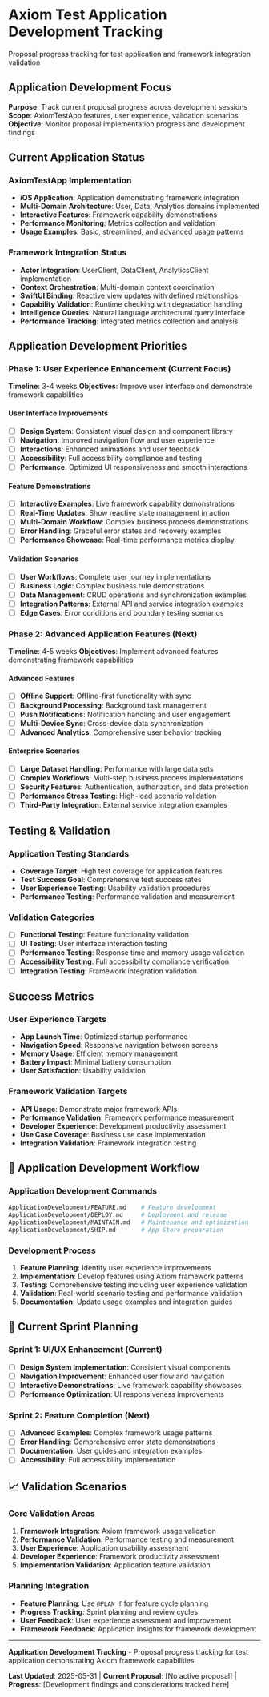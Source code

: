 # Axiom Test Application Development Tracking

Proposal progress tracking for test application and framework integration validation

## Application Development Focus

**Purpose**: Track current proposal progress across development sessions
**Scope**: AxiomTestApp features, user experience, validation scenarios
**Objective**: Monitor proposal implementation progress and development findings

## Current Application Status

### AxiomTestApp Implementation
- **iOS Application**: Application demonstrating framework integration
- **Multi-Domain Architecture**: User, Data, Analytics domains implemented
- **Interactive Features**: Framework capability demonstrations
- **Performance Monitoring**: Metrics collection and validation
- **Usage Examples**: Basic, streamlined, and advanced usage patterns

### Framework Integration Status
- **Actor Integration**: UserClient, DataClient, AnalyticsClient implementation
- **Context Orchestration**: Multi-domain context coordination
- **SwiftUI Binding**: Reactive view updates with defined relationships
- **Capability Validation**: Runtime checking with degradation handling
- **Intelligence Queries**: Natural language architectural query interface
- **Performance Tracking**: Integrated metrics collection and analysis

## Application Development Priorities

### Phase 1: User Experience Enhancement (Current Focus)
**Timeline**: 3-4 weeks
**Objectives**: Improve user interface and demonstrate framework capabilities

#### **User Interface Improvements**
- [ ] **Design System**: Consistent visual design and component library
- [ ] **Navigation**: Improved navigation flow and user experience
- [ ] **Interactions**: Enhanced animations and user feedback
- [ ] **Accessibility**: Full accessibility compliance and testing
- [ ] **Performance**: Optimized UI responsiveness and smooth interactions

#### **Feature Demonstrations**
- [ ] **Interactive Examples**: Live framework capability demonstrations
- [ ] **Real-Time Updates**: Show reactive state management in action
- [ ] **Multi-Domain Workflow**: Complex business process demonstrations
- [ ] **Error Handling**: Graceful error states and recovery examples
- [ ] **Performance Showcase**: Real-time performance metrics display

#### **Validation Scenarios**
- [ ] **User Workflows**: Complete user journey implementations
- [ ] **Business Logic**: Complex business rule demonstrations
- [ ] **Data Management**: CRUD operations and synchronization examples
- [ ] **Integration Patterns**: External API and service integration examples
- [ ] **Edge Cases**: Error conditions and boundary testing scenarios

### Phase 2: Advanced Application Features (Next)
**Timeline**: 4-5 weeks
**Objectives**: Implement advanced features demonstrating framework capabilities

#### **Advanced Features**
- [ ] **Offline Support**: Offline-first functionality with sync
- [ ] **Background Processing**: Background task management
- [ ] **Push Notifications**: Notification handling and user engagement
- [ ] **Multi-Device Sync**: Cross-device data synchronization
- [ ] **Advanced Analytics**: Comprehensive user behavior tracking

#### **Enterprise Scenarios**
- [ ] **Large Dataset Handling**: Performance with large data sets
- [ ] **Complex Workflows**: Multi-step business process implementations
- [ ] **Security Features**: Authentication, authorization, and data protection
- [ ] **Performance Stress Testing**: High-load scenario validation
- [ ] **Third-Party Integration**: External service integration examples

## Testing & Validation

### Application Testing Standards
- **Coverage Target**: High test coverage for application features
- **Test Success Goal**: Comprehensive test success rates
- **User Experience Testing**: Usability validation procedures
- **Performance Testing**: Performance validation and measurement

### **Validation Categories**
- [ ] **Functional Testing**: Feature functionality validation
- [ ] **UI Testing**: User interface interaction testing
- [ ] **Performance Testing**: Response time and memory usage validation
- [ ] **Accessibility Testing**: Full accessibility compliance verification
- [ ] **Integration Testing**: Framework integration validation

## Success Metrics

### User Experience Targets
- **App Launch Time**: Optimized startup performance
- **Navigation Speed**: Responsive navigation between screens
- **Memory Usage**: Efficient memory management
- **Battery Impact**: Minimal battery consumption
- **User Satisfaction**: Usability validation

### Framework Validation Targets
- **API Usage**: Demonstrate major framework APIs
- **Performance Validation**: Framework performance measurement
- **Developer Experience**: Development productivity assessment
- **Use Case Coverage**: Business use case implementation
- **Integration Validation**: Framework integration testing

## 🔄 **Application Development Workflow**

### **Application Development Commands**
```bash
ApplicationDevelopment/FEATURE.md    # Feature development
ApplicationDevelopment/DEPLOY.md     # Deployment and release
ApplicationDevelopment/MAINTAIN.md   # Maintenance and optimization
ApplicationDevelopment/SHIP.md       # App Store preparation
```

### **Development Process**
1. **Feature Planning**: Identify user experience improvements
2. **Implementation**: Develop features using Axiom framework patterns
3. **Testing**: Comprehensive testing including user experience validation
4. **Validation**: Real-world scenario testing and performance validation
5. **Documentation**: Update usage examples and integration guides

## 🎯 **Current Sprint Planning**

### **Sprint 1: UI/UX Enhancement** (Current)
- [ ] **Design System Implementation**: Consistent visual components
- [ ] **Navigation Improvement**: Enhanced user flow and navigation
- [ ] **Interactive Demonstrations**: Live framework capability showcases
- [ ] **Performance Optimization**: UI responsiveness improvements

### **Sprint 2: Feature Completion** (Next)
- [ ] **Advanced Examples**: Complex framework usage patterns
- [ ] **Error Handling**: Comprehensive error state demonstrations
- [ ] **Documentation**: User guides and integration examples
- [ ] **Accessibility**: Full accessibility implementation

## 📈 **Validation Scenarios**

### Core Validation Areas
1. **Framework Integration**: Axiom framework usage validation
2. **Performance Validation**: Performance testing and measurement
3. **User Experience**: Application usability assessment
4. **Developer Experience**: Framework productivity assessment
5. **Implementation Validation**: Application feature validation

### Planning Integration
- **Feature Planning**: Use `@PLAN f` for feature cycle planning
- **Progress Tracking**: Sprint planning and review cycles
- **User Feedback**: User experience assessment and improvement
- **Framework Feedback**: Application insights for framework development

---

**Application Development Tracking** - Proposal progress tracking for test application demonstrating Axiom framework capabilities

**Last Updated**: 2025-05-31 | **Current Proposal**: [No active proposal] | **Progress**: [Development findings and considerations tracked here]